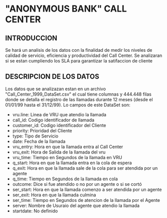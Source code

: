 # "ANONYMOUS BANK" CALL CENTER

## INTRODUCCION
Se hará un analisis de los datos con la finalidad de medir los niveles de calidad de servicio, eficiencia y productividad del Call Center. Se analizaran si se estan cumpliendo los SLA para garantizar la satifaccion de cliente

## DESCRIPCION DE LOS DATOS
Los datos que se analizazan estan en un archivo "Call_Center_1999_DataSet.csv" el cual tiene columnas y 444.448 filas donde se detalla el registro de las llamadas durante 12 meses (desde el 01/01/99 hasta el 31/12/99). Lo campos de este DataSet son:

- vru.line: Linea de VRU que atendio la llamada
- call_id: Codigo identificador de llamada
- customer_id: Codigo identificador del Cliente
- priority: Prioridad del Cliente
- type: Tipo de Servicio
- date: Fecha de la llamada
- vru_entry: Hora en que la llamada entra al Call Center
- vru_exit: Hora de Salida de la llamada del vru
- vru_time: Tiempo en Segundos de la llamada en VRU
- q_start: Hora en que la llamada entra en la cola de espera
- q_exit: Hora en que la llamada sale de la cola para ser atendida por un agente
- q_time: Tiempo en Segundos de la llamada en cola
- outcome: Dice si fue atendido o no por un agente o si se cortó
- ser_start: Hora en que la llamada comenzo a ser atendida por un agente
- ser_exit: Hora en que la llamada culmina
- ser_time: Tiempo en Segundos de atencion de la llamada por el Agente
- server: Nombre de Usuraio del agente que atendio la llamada
- startdate: No definido
